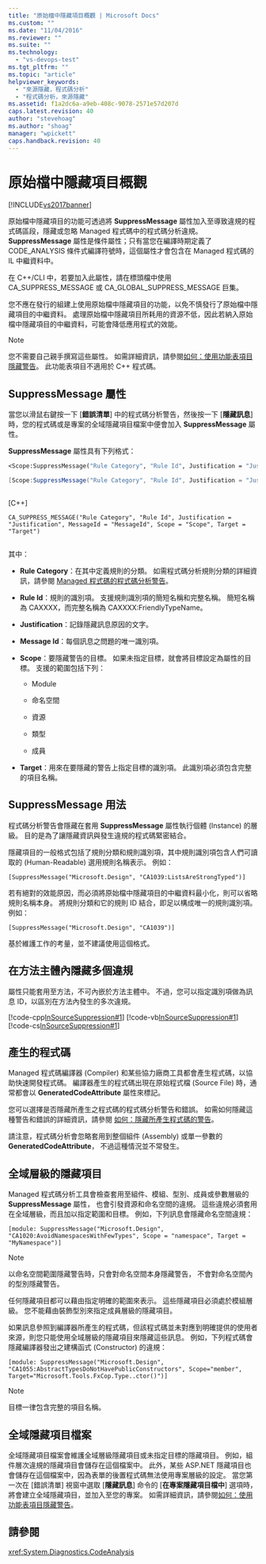 ```yaml
---
title: "原始檔中隱藏項目概觀 | Microsoft Docs"
ms.custom: ""
ms.date: "11/04/2016"
ms.reviewer: ""
ms.suite: ""
ms.technology: 
  - "vs-devops-test"
ms.tgt_pltfrm: ""
ms.topic: "article"
helpviewer_keywords: 
  - "來源隱藏，程式碼分析"
  - "程式碼分析，來源隱藏"
ms.assetid: f1a2dc6a-a9eb-408c-9078-2571e57d207d
caps.latest.revision: 40
author: "stevehoag"
ms.author: "shoag"
manager: "wpickett"
caps.handback.revision: 40
---
```

# 原始檔中隱藏項目概觀
[!INCLUDE[vs2017banner](../code-quality/includes/vs2017banner.md)]

原始檔中隱藏項目的功能可透過將 **SuppressMessage** 屬性加入至導致違規的程式碼區段，隱藏或忽略 Managed 程式碼中的程式碼分析違規。  **SuppressMessage** 屬性是條件屬性；只有當您在編譯時期定義了 CODE\_ANALYSIS 條件式編譯符號時，這個屬性才會包含在 Managed 程式碼的 IL 中繼資料中。  
  
 在 C\+\+\/CLI 中，若要加入此屬性，請在標頭檔中使用 CA\_SUPPRESS\_MESSAGE 或 CA\_GLOBAL\_SUPPRESS\_MESSAGE 巨集。  
  
 您不應在發行的組建上使用原始檔中隱藏項目的功能，以免不慎發行了原始檔中隱藏項目的中繼資料。  處理原始檔中隱藏項目所耗用的資源不低，因此若納入原始檔中隱藏項目的中繼資料，可能會降低應用程式的效能。  
  
> [!NOTE]
>  您不需要自己親手撰寫這些屬性。  如需詳細資訊，請參閱[如何：使用功能表項目隱藏警告](../code-quality/how-to-suppress-warnings-by-using-the-menu-item.md)。  此功能表項目不適用於 C\+\+ 程式碼。  
  
## SuppressMessage 屬性  
 當您以滑鼠右鍵按一下 \[**錯誤清單**\] 中的程式碼分析警告，然後按一下 \[**隱藏訊息**\] 時，您的程式碼或是專案的全域隱藏項目檔案中便會加入 **SuppressMessage** 屬性。  
  
 **SuppressMessage** 屬性具有下列格式：  
  
```vb  
<Scope:SuppressMessage("Rule Category", "Rule Id", Justification = "Justification", MessageId = "MessageId", Scope = "Scope", Target = "Target")>  
```  
  
```c#  
[Scope:SuppressMessage("Rule Category", "Rule Id", Justification = "Justification", MessageId = "MessageId", Scope = "Scope", Target = "Target")]  
  
```  
  
 \[C\+\+\]  
  
```  
CA_SUPPRESS_MESSAGE("Rule Category", "Rule Id", Justification = "Justification", MessageId = "MessageId", Scope = "Scope", Target = "Target")  
  
```  
  
 其中：  
  
-   **Rule Category**：在其中定義規則的分類。  如需程式碼分析規則分類的詳細資訊，請參閱 [Managed 程式碼的程式碼分析警告](../code-quality/code-analysis-for-managed-code-warnings.md)。  
  
-   **Rule Id**：規則的識別項。  支援規則識別項的簡短名稱和完整名稱。  簡短名稱為 CAXXXX，而完整名稱為 CAXXXX:FriendlyTypeName。  
  
-   **Justification**：記錄隱藏訊息原因的文字。  
  
-   **Message Id**：每個訊息之問題的唯一識別項。  
  
-   **Scope**：要隱藏警告的目標。  如果未指定目標，就會將目標設定為屬性的目標。  支援的範圍包括下列：  
  
    -   Module  
  
    -   命名空間  
  
    -   資源  
  
    -   類型  
  
    -   成員  
  
-   **Target**：用來在要隱藏的警告上指定目標的識別項。  此識別項必須包含完整的項目名稱。  
  
## SuppressMessage 用法  
 程式碼分析警告會隱藏在套用 **SuppressMessage** 屬性執行個體 \(Instance\) 的層級。  目的是為了讓隱藏資訊與發生違規的程式碼緊密結合。  
  
 隱藏項目的一般格式包括了規則分類和規則識別項，其中規則識別項包含人們可讀取的 \(Human\-Readable\) 選用規則名稱表示。  例如：  
  
 `[SuppressMessage("Microsoft.Design", "CA1039:ListsAreStrongTyped")]`  
  
 若有絕對的效能原因，而必須將原始檔中隱藏項目的中繼資料最小化，則可以省略規則名稱本身。  將規則分類和它的規則 ID 結合，即足以構成唯一的規則識別項。  例如：  
  
 `[SuppressMessage("Microsoft.Design", "CA1039")]`  
  
 基於維護工作的考量，並不建議使用這個格式。  
  
## 在方法主體內隱藏多個違規  
 屬性只能套用至方法，不可內嵌於方法主體中。  不過，您可以指定識別項做為訊息 ID，以區別在方法內發生的多次違規。  
  
 [!code-cpp[InSourceSuppression#1](../code-quality/codesnippet/CPP/in-source-suppression-overview_1.cpp)]
 [!code-vb[InSourceSuppression#1](../code-quality/codesnippet/VisualBasic/in-source-suppression-overview_1.vb)]
 [!code-cs[InSourceSuppression#1](../code-quality/codesnippet/CSharp/in-source-suppression-overview_1.cs)]  
  
## 產生的程式碼  
 Managed 程式碼編譯器 \(Compiler\) 和某些協力廠商工具都會產生程式碼，以協助快速開發程式碼。  編譯器產生的程式碼出現在原始程式檔 \(Source File\) 時，通常都會以 **GeneratedCodeAttribute** 屬性來標記。  
  
 您可以選擇是否隱藏所產生之程式碼的程式碼分析警告和錯誤。  如需如何隱藏這種警告和錯誤的詳細資訊，請參閱 [如何：隱藏所產生程式碼的警告](../code-quality/how-to-suppress-code-analysis-warnings-for-generated-code.md)。  
  
 請注意，程式碼分析會忽略套用到整個組件 \(Assembly\) 或單一參數的 **GeneratedCodeAttribute**，  不過這種情況並不常發生。  
  
## 全域層級的隱藏項目  
 Managed 程式碼分析工具會檢查套用至組件、模組、型別、成員或參數層級的 **SuppressMessage** 屬性，  也會引發資源和命名空間的違規。  這些違規必須套用在全域層級，而且加以指定範圍和目標。  例如，下列訊息會隱藏命名空間違規：  
  
 `[module: SuppressMessage("Microsoft.Design", "CA1020:AvoidNamespacesWithFewTypes", Scope = "namespace", Target = "MyNamespace")]`  
  
> [!NOTE]
>  以命名空間範圍隱藏警告時，只會對命名空間本身隱藏警告，  不會對命名空間內的型別隱藏警告。  
  
 任何隱藏項目都可以藉由指定明確的範圍來表示。  這些隱藏項目必須處於模組層級。  您不能藉由裝飾型別來指定成員層級的隱藏項目。  
  
 如果訊息參照到編譯器所產生的程式碼，但該程式碼並未對應到明確提供的使用者來源，則您只能使用全域層級的隱藏項目來隱藏這些訊息。  例如，下列程式碼會隱藏編譯器發出之建構函式 \(Constructor\) 的違規：  
  
 `[module: SuppressMessage("Microsoft.Design", "CA1055:AbstractTypesDoNotHavePublicConstructors", Scope="member", Target="Microsoft.Tools.FxCop.Type..ctor()")]`  
  
> [!NOTE]
>  目標一律包含完整的項目名稱。  
  
## 全域隱藏項目檔案  
 全域隱藏項目檔案會維護全域層級隱藏項目或未指定目標的隱藏項目。  例如，組件層次違規的隱藏項目會儲存在這個檔案中。  此外，某些 ASP.NET 隱藏項目也會儲存在這個檔案中，因為表單的後置程式碼無法使用專案層級的設定。  當您第一次在 \[錯誤清單\] 視窗中選取 \[**隱藏訊息**\] 命令的 \[**在專案隱藏項目檔中**\] 選項時，將會建立全域隱藏項目，並加入至您的專案。  如需詳細資訊，請參閱[如何：使用功能表項目隱藏警告](../code-quality/how-to-suppress-warnings-by-using-the-menu-item.md)。  
  
## 請參閱  
 <xref:System.Diagnostics.CodeAnalysis>